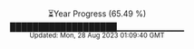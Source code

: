 <p align="center">
⏳Year Progress (65.49 %) <br>
███████████████████▁▁▁▁▁▁▁▁▁▁▁ <br>
<sub>Updated: Mon, 28 Aug 2023 01:09:40 GMT</sub>
</p>

